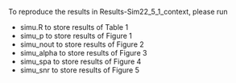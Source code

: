To reproduce the results in Results-Sim22_5_1_context, please run 
- simu.R  to store results of Table 1 
- simu_p to store results of Figure 1
- simu_nout to store results of Figure 2
- simu_alpha to store results of Figure 3
- simu_spa to store results of Figure 4
- simu_snr to store results of Figure 5
 